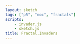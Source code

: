 ```yaml
---
layout: sketch
tags: ["p5", "noc", "fractals"]
scripts: 
    - invader.js
    - sketch.js
title: Fractal.Invaders
---
```


